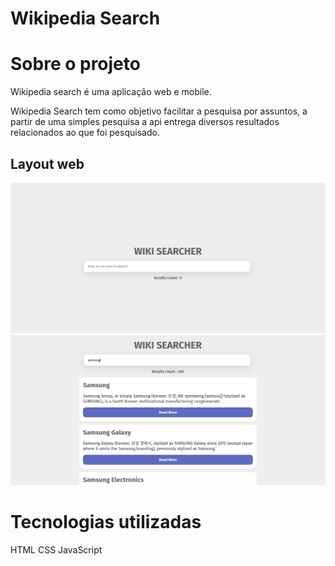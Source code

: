 # Wikipedia Search

# Sobre o projeto

Wikipedia search é uma aplicação web e mobile.

Wikipedia Search tem como objetivo facilitar a pesquisa por assuntos, a partir de uma simples pesquisa a api entrega diversos resultados relacionados ao que foi pesquisado.

## Layout web

![Alt text](<Captura de tela de 2023-11-16 20-04-08.png>)
![Alt text](<Captura de tela de 2023-11-16 20-05-06.png>)

# Tecnologias utilizadas
HTML
CSS
JavaScript